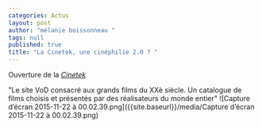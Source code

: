 ```yaml
---
categories: Actus
layout: post
author: "mélanie boissonneau "
tags: null
published: true
title: "La Cinetek, une cinéphilie 2.0 ? "
---
```



Ouverture de la [_Cinetek_](http://www.lacinetek.com/fr/)

"Le site VoD consacré aux grands films du XXè siècle. Un catalogue de films choisis et présentés par des réalisateurs du monde entier"
![Capture d’écran 2015-11-22 à 00.02.39.png]({{site.baseurl}}/media/Capture d’écran 2015-11-22 à 00.02.39.png)

